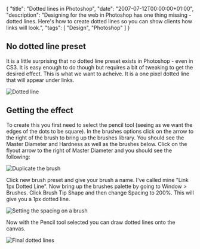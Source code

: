 {
  "title": "Dotted lines in Photoshop",
  "date": "2007-07-12T00:00:00+01:00",
  "description": "Designing for the web in Photoshop has one thing missing - dotted lines. Here's how to create dotted lines so you can show clients how links will look.",
  "tags": [
    "Design",
    "Photoshop"
  ]
}

## No dotted line preset

It is a little surprising that no dotted line preset exists in Photoshop - even in CS3. It is easy enough to do though but requires a bit of tweaking to get the desired effect. This is what we want to acheive. It is a one pixel dotted line that will appear under links.

![Dotted line][1] 

## Getting the effect

To create this you first need to select the pencil tool (seeing as we want the edges of the dots to be square). In the brushes options click on the arrow to the right of the brush to bring up the brushes library. You should see the Master Diameter and Hardness as well as the brushes below. Click on the flyout arrow to the right of Master Diameter and you should see the following: 

![Duplicate the brush][2] 

Click new brush preset and give your brush a name. I've called mine "Link 1px Dotted Line". Now bring up the brushes palette by going to Window > Brushes. Click Brush Tip Shape and then change Spacing to 200%. This will give you a 1px dotted line. 

![Setting the spacing on a brush][3] 

Now with the Pencil tool selected you can draw dotted lines onto the canvas. 

![Final dotted lines][4]

 [1]: http://shapeshed.com/images/articles/dotted_line.png 
 [2]: http://shapeshed.com/images/articles/duplicate_brush.png 
 [3]: http://shapeshed.com/images/articles/set_brush_option.png 
 [4]: http://shapeshed.com/images/articles/final_dotted_lines.png 
